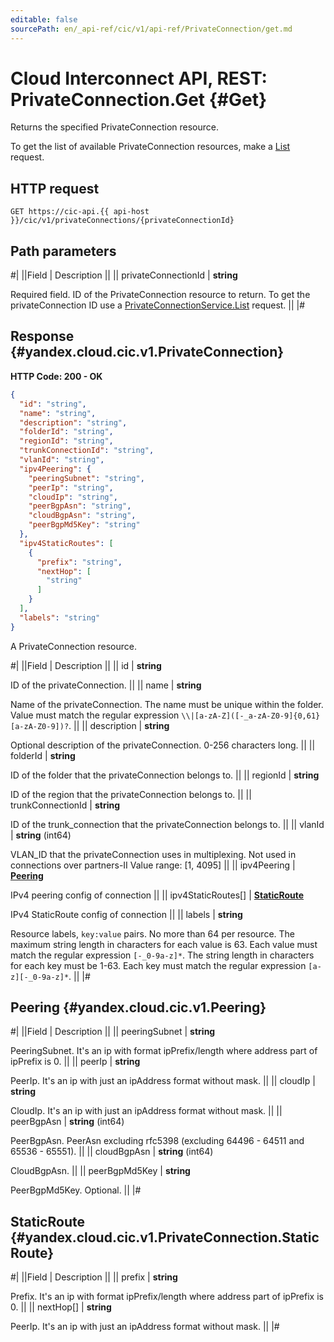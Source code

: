 ```yaml
---
editable: false
sourcePath: en/_api-ref/cic/v1/api-ref/PrivateConnection/get.md
---
```


# Cloud Interconnect API, REST: PrivateConnection.Get {#Get}

Returns the specified PrivateConnection resource.

To get the list of available PrivateConnection resources, make a [List](/docs/cic/workload/api-ref/PrivateConnection/list#List) request.

## HTTP request

```
GET https://cic-api.{{ api-host }}/cic/v1/privateConnections/{privateConnectionId}
```

## Path parameters

#|
||Field | Description ||
|| privateConnectionId | **string**

Required field. ID of the PrivateConnection resource to return.
To get the privateConnection ID use a [PrivateConnectionService.List](/docs/cic/workload/api-ref/PrivateConnection/list#List) request. ||
|#

## Response {#yandex.cloud.cic.v1.PrivateConnection}

**HTTP Code: 200 - OK**

```json
{
  "id": "string",
  "name": "string",
  "description": "string",
  "folderId": "string",
  "regionId": "string",
  "trunkConnectionId": "string",
  "vlanId": "string",
  "ipv4Peering": {
    "peeringSubnet": "string",
    "peerIp": "string",
    "cloudIp": "string",
    "peerBgpAsn": "string",
    "cloudBgpAsn": "string",
    "peerBgpMd5Key": "string"
  },
  "ipv4StaticRoutes": [
    {
      "prefix": "string",
      "nextHop": [
        "string"
      ]
    }
  ],
  "labels": "string"
}
```

A PrivateConnection resource.

#|
||Field | Description ||
|| id | **string**

ID of the privateConnection. ||
|| name | **string**

Name of the privateConnection.
The name must be unique within the folder.
Value must match the regular expression ``\\|[a-zA-Z]([-_a-zA-Z0-9]{0,61}[a-zA-Z0-9])?``. ||
|| description | **string**

Optional description of the privateConnection. 0-256 characters long. ||
|| folderId | **string**

ID of the folder that the privateConnection belongs to. ||
|| regionId | **string**

ID of the region that the privateConnection belongs to. ||
|| trunkConnectionId | **string**

ID of the trunk_connection that the privateConnection belongs to. ||
|| vlanId | **string** (int64)

VLAN_ID that the privateConnection uses in multiplexing.
Not used in connections over partners-II
Value range: [1, 4095] ||
|| ipv4Peering | **[Peering](#yandex.cloud.cic.v1.Peering)**

IPv4 peering config of connection ||
|| ipv4StaticRoutes[] | **[StaticRoute](#yandex.cloud.cic.v1.PrivateConnection.StaticRoute)**

IPv4 StaticRoute config of connection ||
|| labels | **string**

Resource labels, `key:value` pairs.
No more than 64 per resource.
The maximum string length in characters for each value is 63.
Each value must match the regular expression `[-_0-9a-z]*`.
The string length in characters for each key must be 1-63.
Each key must match the regular expression `[a-z][-_0-9a-z]*`. ||
|#

## Peering {#yandex.cloud.cic.v1.Peering}

#|
||Field | Description ||
|| peeringSubnet | **string**

PeeringSubnet.
It's an ip with format ipPrefix/length where address part of ipPrefix is 0. ||
|| peerIp | **string**

PeerIp.
It's an ip with just an ipAddress format without mask. ||
|| cloudIp | **string**

CloudIp.
It's an ip with just an ipAddress format without mask. ||
|| peerBgpAsn | **string** (int64)

PeerBgpAsn.
PeerAsn excluding rfc5398 (excluding 64496 - 64511 and 65536 - 65551). ||
|| cloudBgpAsn | **string** (int64)

CloudBgpAsn. ||
|| peerBgpMd5Key | **string**

PeerBgpMd5Key.
Optional. ||
|#

## StaticRoute {#yandex.cloud.cic.v1.PrivateConnection.StaticRoute}

#|
||Field | Description ||
|| prefix | **string**

Prefix.
It's an ip with format ipPrefix/length where address part of ipPrefix is 0. ||
|| nextHop[] | **string**

PeerIp.
It's an ip with just an ipAddress format without mask. ||
|#